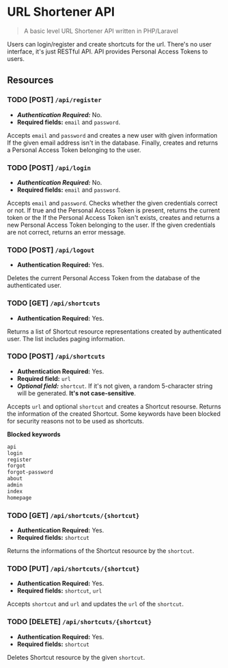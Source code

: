 # URL Shortener API
> A basic level URL Shortener API written in PHP/Laravel

Users can login/register and create shortcuts for the url. There's no user
interface, it's just RESTful API. API provides Personal Access Tokens to users.

## Resources
### TODO [POST] `/api/register`
* ***Authentication Required:*** No.
* **Required fields:** `email` and `password`.

Accepts `email` and `password` and creates a new user with given information If
the given email address isn't in the database. Finally, creates and returns a
Personal Access Token belonging to the user.

### TODO [POST] `/api/login`
* ***Authentication Required:*** No.
* **Required fields:** `email` and `password`.

Accepts `email` and `password`. Checks whether the given credentials correct or
not. If true and the Personal Access Token is present, returns the current token
or the If the Personal Access Token isn't exists, creates and returns a new
Personal Access Token belonging to the user. If the given credentials are not
correct, returns an error message.

### TODO [POST] `/api/logout`
* **Authentication Required:** Yes.

Deletes the current Personal Access Token from the database of the authenticated
user.

### TODO [GET] `/api/shortcuts`
* **Authentication Required:** Yes.

Returns a list of Shortcut resource representations created by authenticated
user. The list includes paging information.

### TODO [POST] `/api/shortcuts`
* **Authentication Required:** Yes.
* **Required field:** `url`
* ***Optional field:*** `shortcut`. If it's not given, a random 5-character
  string will be generated. **It's not case-sensitive**.

Accepts `url` and optional `shortcut` and creates a Shortcut resourse. Returns
the information of the created Shortcut. Some keywords have been blocked for
security reasons not to be used as shortcuts.

**Blocked keywords**
```txt
api
login
register
forgot
forgot-password
about
admin
index
homepage
```
### TODO [GET] `/api/shortcuts/{shortcut}`
* **Authentication Required:** Yes.
* **Required fields:** `shortcut`

Returns the informations of the Shortcut resource by the `shortcut`.

### TODO [PUT] `/api/shortcuts/{shortcut}`
* **Authentication Required:** Yes.
* **Required fields:** `shortcut`, `url`

Accepts `shortcut` and `url` and updates the `url` of the `shortcut`.

### TODO [DELETE] `/api/shortcuts/{shortcut}`
* **Authentication Required:** Yes.
* **Required fields:** `shortcut`

Deletes Shortcut resource by the given `shortcut`.